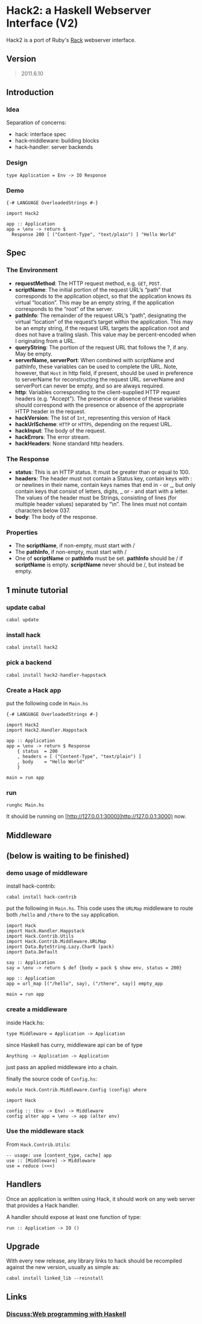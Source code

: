 Hack2: a Haskell Webserver Interface (V2)
========================================

Hack2 is a port of Ruby's [Rack](http://rack.rubyforge.org/) webserver interface.

Version
-------

> 2011.6.10

Introduction
------------

### Idea

Separation of concerns:

* hack: interface spec
* hack-middleware: building blocks
* hack-handler: server backends

### Design

    type Application = Env -> IO Response

### Demo

    {-# LANGUAGE OverloadedStrings #-}

    import Hack2

    app :: Application
    app = \env -> return $
      Response 200 [ ("Content-Type", "text/plain") ] "Hello World"
    

Spec
----

### The Environment

* __requestMethod__: The HTTP request method, e.g. `GET`, `POST`.
* __scriptName__: The initial portion of the request URL‘s “path” that corresponds to the application object, so that the application knows its virtual “location”. This may be an empty string, if the application corresponds to the “root” of the server.
* __pathInfo__: The remainder of the request URL‘s “path”, designating the virtual “location” of the request‘s target within the application. This may be an empty string, if the request URL targets the application root and does not have a trailing slash. This value may be percent-encoded when I originating from a URL.
* __queryString__: The portion of the request URL that follows the ?, if any. May be empty.
* __serverName, serverPort__: When combined with scriptName and pathInfo, these variables can be used to complete the URL. Note, however, that `Host` in http field, if present, should be used in preference to serverName for reconstructing the request URL. serverName and serverPort can never be empty, and so are always required.
* __http__: Variables corresponding to the client-supplied HTTP request headers (e.g. "Accept"). The presence or absence of these variables should correspond with the presence or absence of the appropriate HTTP header in the request. 
* __hackVersion__: The list of `Int`, representing this version of Hack
* __hackUrlScheme__: `HTTP` or `HTTPS`, depending on the request URL. 
* __hackInput__: The body of the request.
* __hackErrors__: The error stream.
* __hackHeaders__: None standard http headers.


### The Response

* __status__: This is an HTTP status. It must be greater than or equal to 100. 
* __headers__: The header must not contain a Status key, contain keys with : or newlines in their name, contain keys names that end in - or _, but only contain keys that consist of letters, digits, _ or - and start with a letter. The values of the header must be Strings, consisting of lines (for multiple header values) separated by “\n”. The lines must not contain characters below 037.
* __body__: The body of the response.

### Properties

* The __scriptName__, if non-empty, must start with /
* The __pathInfo__, if non-empty, must start with /
* One of __scriptName__ or __pathInfo__ must be set. __pathInfo__ should be / if __scriptName__ is empty. __scriptName__ never should be /, but instead be empty.


1 minute tutorial
-----------------

### update cabal

    cabal update
    
### install hack

    cabal install hack2

### pick a backend

    cabal install hack2-handler-happstack

### Create a Hack app

put the following code in `Main.hs`

    {-# LANGUAGE OverloadedStrings #-}

    import Hack2
    import Hack2.Handler.Happstack

    app :: Application
    app = \env -> return $ Response 
        { status  = 200
        , headers = [ ("Content-Type", "text/plain") ]
        , body    = "Hello World"
        }

    main = run app


### run

    runghc Main.hs

It should be running on [http://127.0.0.1:3000](http://127.0.0.1:3000) now.

Middleware
-----------

(below is waiting to be finished)
------------------------------------------


### demo usage of middleware

install hack-contrib:

    cabal install hack-contrib

put the following in `Main.hs`. This code uses the `URLMap` middleware to route both `/hello` and `/there` to the `say` application.

    import Hack
    import Hack.Handler.Happstack
    import Hack.Contrib.Utils
    import Hack.Contrib.Middleware.URLMap
    import Data.ByteString.Lazy.Char8 (pack)
    import Data.Default
    
    say :: Application
    say = \env -> return $ def {body = pack $ show env, status = 200}

    app :: Application
    app = url_map [("/hello", say), ("/there", say)] empty_app

    main = run app

### create a middleware

inside Hack.hs:

    type Middleware = Application -> Application

since Haskell has curry, middleware api can be of type

    Anything -> Application -> Application

just pass an applied middleware into a chain.

finally the source code of `Config.hs`:

    module Hack.Contrib.Middleware.Config (config) where

    import Hack

    config :: (Env -> Env) -> Middleware
    config alter app = \env -> app (alter env)


### Use the middleware stack

From `Hack.Contrib.Utils`:

    -- usage: use [content_type, cache] app
    use :: [Middleware] -> Middleware
    use = reduce (<<<)

Handlers
--------

Once an application is written using Hack, it should work on any web server that provides a Hack handler.

A handler should expose at least one function of type:

    run :: Application -> IO ()

Upgrade
-------

With every new release, any library links to hack should be recompiled against the new version, usually as simple as:

    cabal install linked_lib --reinstall

Links
-----

### [Discuss:Web programming with Haskell](http://www.haskell.org/mailman/listinfo/web-devel)


